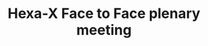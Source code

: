 ---
layout: page
sigla: HEXA-X F2F 2023
venue: Ericsson Headquarter, Kista, Sweden
title: Hexa-X Face to Face plenary meeting
data: 07-09/02/2023
img: /assets/img/hexa.png
importance: "2023-02-07"
location: Kista, Sweden
category: project meeting
latitude: 59.402434
longitude: 17.946482
---